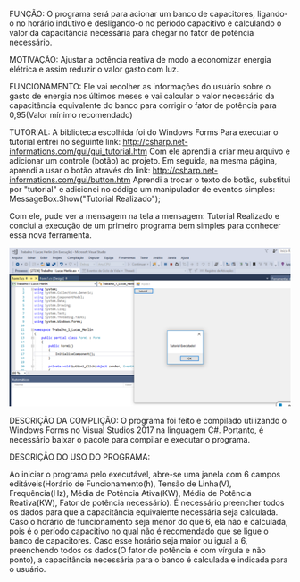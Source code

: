 FUNÇÃO:
O programa será para acionar um banco de capacitores, ligando-o no horário indutivo e desligando-o no período capacitivo e calculando o valor da capacitância necessária para chegar no fator de potência necessário.

MOTIVAÇÃO:
Ajustar a potência reativa de modo a economizar energia elétrica e assim reduzir o valor gasto com luz. 

FUNCIONAMENTO:
Ele vai recolher as informações do usuário sobre o gasto de energia nos últimos meses e vai calcular o valor necessário da capacitância equivalente do banco para corrigir o fator de potência para 0,95(Valor mínimo recomendado) 

TUTORIAL:
A biblioteca escolhida foi do Windows Forms
Para executar o tutorial entrei no seguinte link:
http://csharp.net-informations.com/gui/gui_tutorial.htm
Com ele aprendi a criar meu arquivo e adicionar um controle (botão) ao projeto. 
Em seguida, na mesma página, aprendi a usar o botão através do link:
http://csharp.net-informations.com/gui/button.htm
Aprendi a trocar o texto do botão, substitui por "tutorial" e adicionei no código um manipulador de eventos simples:
MessageBox.Show("Tutorial Realizado");

Com ele, pude ver a mensagem na tela a mensagem: Tutorial Realizado e conclui a execução de um primeiro programa bem simples para conhecer essa nova ferramenta.

![Tutorial](Tutorial.png)

DESCRIÇÃO DA COMPLIÇÃO:
O programa foi feito e compilado utilizando o Windows Forms no Visual Studios 2017 na linguagem C#. Portanto, é necessário baixar o pacote para compilar e executar o programa.   

DESCRIÇÃO DO USO DO PROGRAMA:

Ao iniciar o programa pelo executável, abre-se uma janela com 6 campos editáveis(Horário de Funcionamento(h), Tensão de Linha(V), Frequência(Hz), Média de Potência Ativa(KW), Média de Potência Reativa(KW), Fator de potência necessário). 
É necessário preencher todos os dados para que a capacitância equivalente necessária seja calculada. Caso o horário de funcionamento seja menor do que 6, ela não é calculada, pois é o período capacitivo no qual não é recomendado que se ligue o banco de capacitores. Caso esse horário seja maior ou igual a 6, preenchendo todos os dados(O fator de potência é com vírgula e não ponto), a capacitância necessária para o banco é calculada e indicada para o usuário. 

